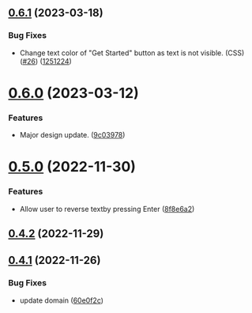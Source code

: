 ## [0.6.1](https://github.com/KendallDoesCoding/backward-text/compare/v0.6.0...v0.6.1) (2023-03-18)


### Bug Fixes

* Change text color of "Get Started" button as text is not visible. (CSS) ([#26](https://github.com/KendallDoesCoding/backward-text/issues/26)) ([1251224](https://github.com/KendallDoesCoding/backward-text/commit/125122448b1e250767c7f56815c7ff272035d8b7))



# [0.6.0](https://github.com/KendallDoesCoding/backward-text/compare/v0.5.0...v0.6.0) (2023-03-12)


### Features

* Major design update. ([9c03978](https://github.com/KendallDoesCoding/backward-text/commit/9c03978181d41ba144d4c45ea36d2f2f1766ed9b))



# [0.5.0](https://github.com/KendallDoesCoding/backward-text/compare/v0.4.2...v0.5.0) (2022-11-30)


### Features

* Allow user to reverse textby pressing Enter ([8f8e6a2](https://github.com/KendallDoesCoding/backward-text/commit/8f8e6a21efdeb131c84c7d21008ddc0d8fe3e402))



## [0.4.2](https://github.com/KendallDoesCoding/backward-text/compare/v0.4.1...v0.4.2) (2022-11-29)



## [0.4.1](https://github.com/KendallDoesCoding/backward-text/compare/v0.4.0...v0.4.1) (2022-11-26)


### Bug Fixes

* update domain ([60e0f2c](https://github.com/KendallDoesCoding/backward-text/commit/60e0f2cf9a8d0610b56c018746ddf9339de0fb1f))



